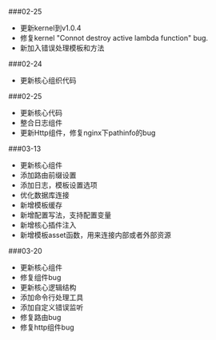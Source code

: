 ###02-25
* 更新kernel到v1.0.4
* 修复kernel "Connot destroy active lambda function" bug.
* 新加入错误处理模板和方法

###02-24
* 更新核心组织代码

###02-25
* 更新核心代码
* 整合日志组件
* 更新Http组件，修复nginx下pathinfo的bug

###03-13
* 更新核心组件
* 添加路由前缀设置
* 添加日志，模板设置选项
* 优化数据库连接
* 新增模板缓存
* 新增配置写法，支持配置变量
* 新增核心插件注入
* 新增模板asset函数，用来连接内部或者外部资源

###03-20
* 更新核心组件
* 修复组件bug
* 更新核心逻辑结构
* 添加命令行处理工具
* 添加自定义错误监听
* 修复路由bug
* 修复http组件bug